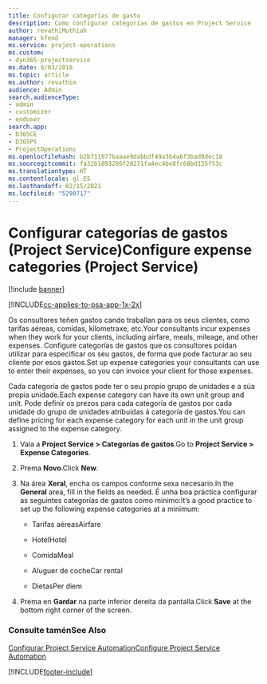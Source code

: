 ```yaml
---
title: Configurar categorías de gasto
description: Como configurar categorías de gastos en Project Service
author: revathiMuthiah
manager: kfend
ms.service: project-operations
ms.custom:
- dyn365-projectservice
ms.date: 8/03/2018
ms.topic: article
ms.author: revathim
audience: Admin
search.audienceType:
- admin
- customizer
- enduser
search.app:
- D365CE
- D365PS
- ProjectOperations
ms.openlocfilehash: b2b711977baaae9dabbdf49a3b4a6f3bad9dec18
ms.sourcegitcommit: fa32b1893286f20271fa4ec4be8fc68bd135f53c
ms.translationtype: HT
ms.contentlocale: gl-ES
ms.lasthandoff: 02/15/2021
ms.locfileid: "5290717"
---
```

# <a name="configure-expense-categories-project-service"></a><span data-ttu-id="7de5a-103">Configurar categorías de gastos (Project Service)</span><span class="sxs-lookup"><span data-stu-id="7de5a-103">Configure expense categories (Project Service)</span></span>

[!include [banner](../includes/psa-now-project-operations.md)]

[!INCLUDE[cc-applies-to-psa-app-1x-2x](../includes/cc-applies-to-psa-app-1x-2x.md)]

<span data-ttu-id="7de5a-104">Os consultores teñen gastos cando traballan para os seus clientes, como tarifas aéreas, comidas, kilometraxe, etc.</span><span class="sxs-lookup"><span data-stu-id="7de5a-104">Your consultants incur expenses when they work for your clients, including airfare, meals, mileage, and other expenses.</span></span> <span data-ttu-id="7de5a-105">Configure categorías de gastos que os consultores poidan utilizar para especificar os seu gastos, de forma que pode facturar ao seu cliente por esos gastos.</span><span class="sxs-lookup"><span data-stu-id="7de5a-105">Set up expense categories your consultants can use to enter their expenses, so you can invoice your client for those expenses.</span></span>  
  
<span data-ttu-id="7de5a-106">Cada categoría de gastos pode ter o seu propio grupo de unidades e a súa propia unidade.</span><span class="sxs-lookup"><span data-stu-id="7de5a-106">Each expense category can have its own unit group and unit.</span></span> <span data-ttu-id="7de5a-107">Pode definir os prezos para cada categoría de gastos por cada unidade do grupo de unidades atribuídas á categoría de gastos.</span><span class="sxs-lookup"><span data-stu-id="7de5a-107">You can define pricing for each expense category for each unit in the unit group assigned to the expense category.</span></span>  
  
1.  <span data-ttu-id="7de5a-108">Vaia a **Project Service > Categorías de gastos**.</span><span class="sxs-lookup"><span data-stu-id="7de5a-108">Go to **Project Service > Expense Categories**.</span></span>  
  
2.  <span data-ttu-id="7de5a-109">Prema **Novo**.</span><span class="sxs-lookup"><span data-stu-id="7de5a-109">Click **New**.</span></span>  
  
3.  <span data-ttu-id="7de5a-110">Na área **Xeral**, encha os campos conforme sexa necesario.</span><span class="sxs-lookup"><span data-stu-id="7de5a-110">In the **General** area, fill in the fields as needed.</span></span> <span data-ttu-id="7de5a-111">É unha boa práctica configurar as seguintes categorías de gastos como mínimo:</span><span class="sxs-lookup"><span data-stu-id="7de5a-111">It’s a good practice to set up the following expense categories at a minimum:</span></span>  
  
    -   <span data-ttu-id="7de5a-112">Tarifas aéreas</span><span class="sxs-lookup"><span data-stu-id="7de5a-112">Airfare</span></span>  
  
    -   <span data-ttu-id="7de5a-113">Hotel</span><span class="sxs-lookup"><span data-stu-id="7de5a-113">Hotel</span></span>  
  
    -   <span data-ttu-id="7de5a-114">Comida</span><span class="sxs-lookup"><span data-stu-id="7de5a-114">Meal</span></span>  
  
    -   <span data-ttu-id="7de5a-115">Aluguer de coche</span><span class="sxs-lookup"><span data-stu-id="7de5a-115">Car rental</span></span>  
  
    -   <span data-ttu-id="7de5a-116">Dietas</span><span class="sxs-lookup"><span data-stu-id="7de5a-116">Per diem</span></span>  
  
4.  <span data-ttu-id="7de5a-117">Prema en **Gardar** na parte inferior dereita da pantalla.</span><span class="sxs-lookup"><span data-stu-id="7de5a-117">Click **Save** at the bottom right corner of the screen.</span></span>  
  
### <a name="see-also"></a><span data-ttu-id="7de5a-118">Consulte tamén</span><span class="sxs-lookup"><span data-stu-id="7de5a-118">See Also</span></span>  
 [<span data-ttu-id="7de5a-119">Configurar Project Service Automation</span><span class="sxs-lookup"><span data-stu-id="7de5a-119">Configure Project Service Automation</span></span>](../psa/configure.md)


[!INCLUDE[footer-include](../includes/footer-banner.md)]